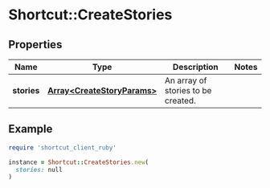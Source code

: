 # Shortcut::CreateStories

## Properties

| Name | Type | Description | Notes |
| ---- | ---- | ----------- | ----- |
| **stories** | [**Array&lt;CreateStoryParams&gt;**](CreateStoryParams.md) | An array of stories to be created. |  |

## Example

```ruby
require 'shortcut_client_ruby'

instance = Shortcut::CreateStories.new(
  stories: null
)
```

